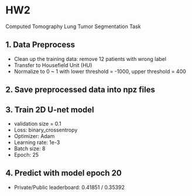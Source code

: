 # HW2 
Computed Tomography Lung Tumor Segmentation Task

## 1. Data Preprocess

* Clean up the training data: remove 12 patients with wrong label
* Transfer to Housefield Unit (HU)
* Normalize to 0 ~ 1 with lower threshold = -1000, upper threshold = 400
 
## 2. Save preprocessed data into npz files

## 3. Train 2D U-net model

* validation size = 0.1
* Loss: binary_crossentropy
* Optimizer: Adam 
* Learning rate: 1e-3
* Batch size: 8
* Epoch: 25

## 4. Predict with model epoch 20

* Private/Public leaderboard: 0.41851 / 0.35392

